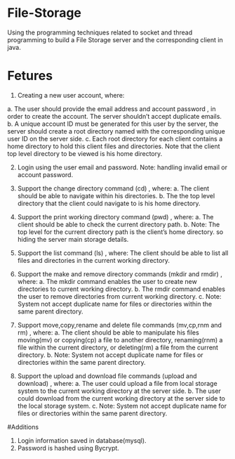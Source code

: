 # File-Storage
Using the programming techniques related to socket and thread programming to build a File Storage server and the corresponding client in java.

# Fetures
1. Creating a new user account, where:

  a. The user should provide the email address and account password , in order to create the account. The server shouldn’t accept duplicate emails.
  b. A unique account ID must be generated for this user by the server, the server should create a root directory named with the corresponding unique user ID on the server side.
  c. Each root directory for each client contains a home directory to hold this client files and directories. Note that the client top level directory to be viewed is his home directory.
  
2. Login using the user email and password. Note: handling invalid email or account password.

3. Support the change directory command (cd) , where:
  a. The client should be able to navigate within his directories.
  b. The the top level directory that the client could navigate to is his home directory.
  
4. Support the print working directory command (pwd) , where:
  a. The client should be able to check the current directory path.
  b. Note: The top level for the current directory path is the client’s home directory. so hiding the server main storage details.
  
5. Support the list command (ls) , where: The client should be able to list all files and directories in the current working directory.

6. Support the make and remove directory commands (mkdir and rmdir) , where:
 a. The mkdir command enables the user to create new directories to current working directory.
 b. The rmdir command enables the user to remove directories from current working directory.
 c. Note: System not accept duplicate name for files or directories within the same parent directory.
7. Support move,copy,rename and delete file commands (mv,cp,rnm and rm) , where:
  a. The client should be able to manipulate his files moving(mv) or copying(cp) a file to another directory, renaming(rnm) a file within the current directory, or deleting(rm) a file from the current directory.
  b. Note: System not accept duplicate name for files or directories within the same parent directory.
8. Support the upload and download file commands (upload and download) , where:
  a. The user could upload a file from local storage system to the current working directory at the server side.
  b. The user could download from the current working directory at the server side to the local storage system.
  c. Note: System not accept duplicate name for files or directories within the same parent directory.
  
#Additions
1. Login information saved in database(mysql).
2. Password is hashed using Bycrypt.
